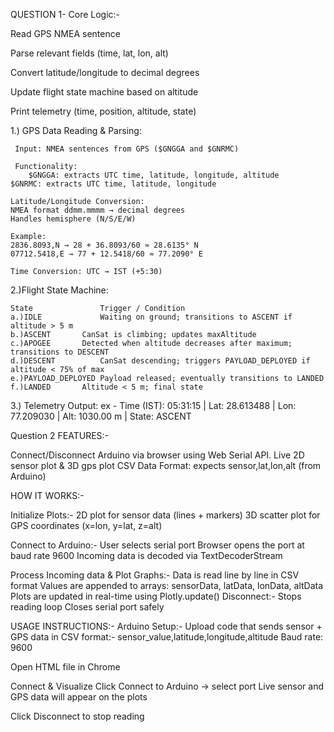 QUESTION 1-
Core Logic:-

   Read GPS NMEA sentence

   Parse relevant fields (time, lat, lon, alt)

   Convert latitude/longitude to decimal degrees

   Update flight state machine based on altitude

   Print telemetry (time, position, altitude, state)


1.) GPS Data Reading & Parsing:

     Input: NMEA sentences from GPS ($GNGGA and $GNRMC)

     Functionality:
        $GNGGA: extracts UTC time, latitude, longitude, altitude
 	$GNRMC: extracts UTC time, latitude, longitude

    Latitude/Longitude Conversion:
	NMEA format ddmm.mmmm → decimal degrees
	Handles hemisphere (N/S/E/W)

    Example:
	2836.8093,N → 28 + 36.8093/60 ≈ 28.6135° N
	07712.5418,E → 77 + 12.5418/60 ≈ 77.2090° E

    Time Conversion: UTC → IST (+5:30)

2.)Flight State Machine:

	State           	Trigger / Condition
	a.)IDLE	        	Waiting on ground; transitions to ASCENT if altitude > 5 m
	b.)ASCENT		CanSat is climbing; updates maxAltitude
	c.)APOGEE		Detected when altitude decreases after maximum; transitions to DESCENT
	d.)DESCENT	        CanSat descending; triggers PAYLOAD_DEPLOYED if altitude < 75% of max
	e.)PAYLOAD_DEPLOYED	Payload released; eventually transitions to LANDED
	f.)LANDED		Altitude < 5 m; final state

3.) Telemetry Output:
       ex - Time (IST): 05:31:15 | Lat: 28.613488 | Lon: 77.209030 | Alt: 1030.00 m | State: ASCENT

Question 2
FEATURES:-

  Connect/Disconnect Arduino via browser using Web Serial API.
  Live 2D sensor plot & 3D gps plot 
  CSV Data Format: expects sensor,lat,lon,alt (from Arduino)

HOW IT WORKS:-

  Initialize Plots:-
  	2D plot for sensor data (lines + markers)
  	3D scatter plot for GPS coordinates (x=lon, y=lat, z=alt)

  Connect to Arduino:- 
  	User selects serial port
  	Browser opens the port at baud rate 9600
  	Incoming data is decoded via TextDecoderStream

  Process Incoming data & Plot Graphs:-
  	Data is read line by line in CSV format
  	Values are appended to arrays: sensorData, latData, lonData, altData
        Plots are updated in real-time using Plotly.update()
  Disconnect:-
       Stops reading loop
  	Closes serial port safely

USAGE INSTRUCTIONS:-
Arduino Setup:-
	Upload code that sends sensor + GPS data in CSV format:-
		sensor_value,latitude,longitude,altitude
        Baud rate: 9600

Open HTML file in Chrome

Connect & Visualize
	Click Connect to Arduino → select port
	Live sensor and GPS data will appear on the plots

Click Disconnect to stop reading
